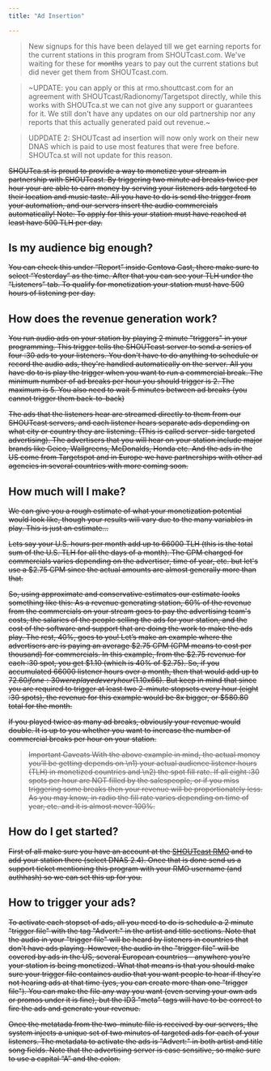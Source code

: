 ```yaml
---
title: "Ad Insertion"

---
```


> New signups for this have been delayed till we get earning reports for the current stations in this program from SHOUTcast.com. We've waiting for these for ~~months~~  years to pay out the current stations but did never get them from SHOUTcast.com.

> ~UPDATE: you can apply or this at rmo.shouttcast.com for an agreement with SHOUTcast/Radionomy/Targetspot directly, while this works with SHOUTca.st we can not give any support or guarantees for it. We still don't have any updates on our old partnership nor any reports that this actually generated paid out revenue.~

> UDPDATE 2: SHOUTcast ad insertion will now only work on their new DNAS which is paid to use most features that were free before. SHOUTca.st will not update for this reason.

~~SHOUTca.st is proud  to provide a way to monetize your stream in partnership with SHOUTcast. By triggering two minute ad breaks twice per hour your are able to earn money by serving your listeners ads targeted to their location and music taste. All you have to do is send the trigger from your automation, and our servers insert the audio commercials automatically! 
Note: To apply for this your station must have reached at least have 500 TLH per day.~~

## Is my audience big enough?
~~You can check this under “Report” inside Centova Cast, there make sure to select “Yesterday” as the time. After that you can see your TLH under the “Listeners” tab. To qualify for monetization your station must have 500 hours of listening per day.~~

## How does the revenue generation work?
~~You run audio ads on your station by playing 2 minute "triggers" in your programming. This trigger tells the SHOUTcast server to send a series of four :30 ads to your listeners. You don't have to do anything to schedule or record the audio ads, they're handled automatically on the server. All you have do to is play the trigger when you want to run a commercial break. The minimum number of ad breaks per hour you should trigger is 2. The maximum is 5. You also need to wait 5 minutes between ad breaks (you cannot trigger them back-to-back)~~

~~The ads that the listeners hear are streamed directly to them from our SHOUTcast servers, and each listener hears separate ads depending on what city or country they are listening. (This is called server-side targeted advertising). The advertisers that you will hear on your station include major brands like Geico, Wallgreens, McDonalds, Honda etc.  And the ads in the US come from Targetspot and in Europe we have partnerships with other ad agencies in several countries with more coming soon.~~

## How much will I make?
~~We can give you a rough estimate of what your monetization potential would look like, though your results will vary due to the many variables in play. This is just an estimate...~~

~~Lets say your U.S. hours per month add up to 66000 TLH (this is the total sum of the U.S. TLH for all the days of a month).  The CPM charged for commercials varies depending on the advertiser, time of year, etc. but let's use a $2.75 CPM since the actual amounts are almost generally more than that.~~

~~So, using approximate and conservative estimates our estimate looks something like this:
As a revenue generating station, 60% of the revenue from the commercials on your stream goes to pay the advertising team's costs, the salaries of the people selling the ads for your station, and the cost of the software and support that are doing the work to make the ads play.  The rest, 40%, goes to you!  Let’s make an example where the advertisers are is paying an average $2.75 CPM (CPM means to cost per thousand) for commercials. In this example, from the $2.75 revenue for each :30 spot, you get $1.10 (which is 40% of $2.75).  So, if you accumulated 66000 listener hours over a month, then that would add up to $72.60 if one :30 were played every hour ($1.10x66). But keep in mind that since you are required to trigger at least two 2-minute stopsets every hour (eight :30 spots), the revenue for this example would be 8x bigger, or $580.80 total for the month.~~

~~If you played twice as many ad breaks, obviously your revenue would double. It is up to you whether you want to increase the number of commercial breaks per hour on your station.~~

> ~~Important Caveats
> With the above example in mind, the actual money you’ll be getting depends on \n1) your actual audience listener hours (TLH) in monetized countries and \n2) the spot fill rate. If all eight :30 spots per hour are NOT filled by the salespeople, or if you miss triggering some breaks then your revenue will be proportionately less. As you may know, in radio the fill rate varies depending on time of year, etc. and it is almost never 100%.~~

## How do I get started?
~~First of all make sure you have an account at the [SHOUTcast RMO](https://rmo.shoutcast.com) and to add your station there (select DNAS 2.4). Once that is done send us a support ticket mentioning this program with your RMO username (and authhash) so we can set this up for you.~~

## How to trigger your ads?
~~To activate each stopset of ads, all you need to do is schedule a 2 minute "trigger file" with the tag "Advert:" in the artist and title sections. Note that the audio in your "trigger file"  will be heard by listeners in countries that don't have ads playing. However, the audio in the "trigger file" will be covered by ads in the US, several European countries - anywhere you’re your station is being monetized. What that means is that you should make sure your trigger file containes audio that you want people to hear if they're not hearing ads at that time  (yes, you can create more than one "trigger file"). You can make the file any way you want (even serving your own ads or promos under it is fine), but the ID3 "meta" tags will have to be correct to fire the ads and generate your revenue.~~

~~Once the metatada from the two-minute file is received by our servers, the system injects a unique set of two minutes of targeted ads for each of your listeners. The metadata to activate the ads is "Advert:" in both artist and title song fields. Note that the advertising server is case sensitive, so make sure to use a capital “A” and the colon.~~
